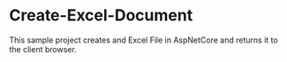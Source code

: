 # Create-Excel-Document
This sample project creates and Excel File in AspNetCore and returns it to the client browser.  

